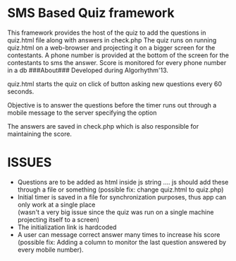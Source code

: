 SMS Based Quiz framework
========================
This framework provides the host of the quiz to add the questions in quiz.html file along with answers in check.php
The quiz runs on running quiz.html on a web-browser and projecting it on a bigger screen for the contestants.
A phone number is provided at the bottom of the screen for the contestants to sms the answer.
Score is monitored for every phone number in a db
###About###
Developed during Algorhythm'13.

quiz.html starts the quiz on click of button asking new questions every 60 seconds.

Objective is to answer the questions before the timer runs out through a mobile message to the server specifying the option

The answers are saved in check.php which is also responsible for maintaining the score.

ISSUES
======
- Questions are to be added as html inside js string .... js should add these through a file or something
  (possible fix: change quiz.html to quiz.php)
- Initial timer is saved in a file for synchronization purposes, thus app can only work at a single place  
 \(wasn't a very big issue since the quiz was run on a single machine projecting itself to a screen\)
- The initialization link is hardcoded
- A user can message correct answer many times to increase his score
  (possible fix: Adding a column to monitor the last question answered by every mobile number).

